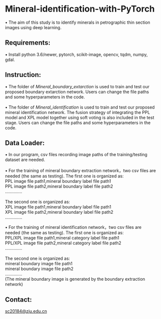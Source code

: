 # Mineral-identification-with-PyTorch
•	The aim of this study is to identify minerals in petrographic thin section images using deep learning.<br>
## Requirements:
•	Install python 3.6/newer, pytorch, scikit-image, opencv, tqdm, numpy, gdal. <br>
## Instruction:
•	The folder of *Mineral_boundary_extarction* is used to train and test our proposed boundary extarction network. Users can change the file paths and some hyperparameters in the code.<br><br>
•	The folder of *Mineral_identification* is used to train and test our proposed mineral identification network. The fusion strategy of integrating the PPL model and XPL model together using soft voting is also included in the test stage. Users can change the file paths and some hyperparameters in the code.<br>
## Data Loader:
•	In our program, csv files recording image paths of the training/testing dataset are needed.<br><br>
•	For the training of mineral boundary extraction network，two csv files are needed (the same as testing). The first one is organized as:<br>
PPL image file path1,mineral boundary label file path1<br>
PPL image file path2,mineral boundary label file path2<br>
..............<br><br>
The second one is organized as:<br>
XPL image file path1,mineral boundary label file path1<br>
XPL image file path2,mineral boundary label file path2<br>
..............<br>

•	For the training of mineral identification network，two csv files are needed (the same as testing). The first one is organized as:<br>
PPL/XPL image file path1,mineral category label file path1<br>
PPL/XPL image file path2,mineral category label file path2<br>
..............<br><br>
The second one is organized as:<br>
mineral boundary image file path1<br>
mineral boundary image file path2<br>
..............<br>
(The mineral boundary image is generated by the boundary extraction network)<br>
## Contact:<br>
sc20184@zju.edu.cn
